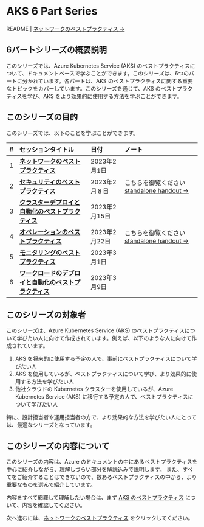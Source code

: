 # AKS 6 Part Series

README | [ネットワークのベストプラクティス &rarr;](.//1-networking.md)

## 6パートシリーズの概要説明

このシリーズでは、Azure Kubernetes Service (AKS) のベストプラクティスについて、ドキュメントベースで学ぶことができます。このシリーズは、6つのパートに分かれています。各パートは、AKS のベストプラクティスに関する重要なトピックをカバーしています。このシリーズを通じて、AKS のベストプラクティスを学び、AKS をより効果的に使用する方法を学ぶことができます。

## このシリーズの目的

このシリーズでは、以下のことを学ぶことができます。

| # | セッションタイトル | 日付 | ノート |
|:--|:--|:--|:--|
| 1 | **[ネットワークのベストプラクティス](./1-networking.md)** | 2023年2月1日| |
| 2 | **[セキュリティのベストプラクティス](./2-security-best-practices.md)** | 2023年2月８日 | こちらを御覧ください [standalone handout &rarr;](../aks-security/readme.md) |
| 3 | **[クラスターデプロイと自動化のべストプラクティス](./3-cluster-deployment-automation.md)** | 2023年2月15日 | |
| 4 | **[オペレーションのベストプラクティス](./4-operations.md)** | 2023年2月22日 | こちらを御覧ください [standalone handout &rarr;](../aks-operations/README.md) |
| 5 | **[モニタリングのベストプラクティス](./5-monitoring.md)** | 2023年3月1日 | |
| 6 | **[ワークロードのデプロイと自動化のベストプラクティス](./6-workload-deployments-automation.md)** | 2023年3月9日 | |


## このシリーズの対象者

このシリーズは、Azure Kubernetes Service (AKS) のベストプラクティスについて学びたい人に向けて作成されています。例えば、以下のような人に向けて作成されています。

1. AKS を将来的に使用する予定の人で、事前にベストプラクティスについて学びたい人
2. AKS を使用しているが、ベストプラクティスについて学び、より効果的に使用する方法を学びたい人
3. 他社クラウドの Kubernetes クラスターを使用しているが、Azure Kubernetes Service (AKS) に移行する予定の人で、ベストプラクティスについて学びたい人

特に、設計担当者や運用担当者の方で、より効果的な方法を学びたい人にとっては、最適なシリーズとなっています。

## このシリーズの内容について

このシリーズの内容は、Azure のドキュメントの中にあるベストプラクティスを中心に紹介しながら、理解しづらい部分を解説込みで説明します。
また、すべてをご紹介することはできないので、数あるベストプラクティスの中から、より重要なものを選んで紹介しています。

内容をすべて網羅して理解したい場合は、まず [AKS のベストプラクティス](https://learn.microsoft.com/ja-jp/azure/aks/best-practices) について、内容を確認してください。

次へ進むには、[ネットワークのベストプラクティス](./1-networking.md) をクリックしてください。
